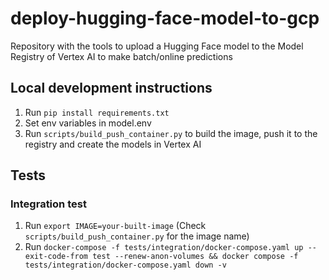 # deploy-hugging-face-model-to-gcp
Repository with the tools to upload a Hugging Face model to the Model Registry of Vertex AI to make batch/online predictions

## Local development instructions

1. Run `pip install requirements.txt`
2. Set env variables in model.env
3. Run `scripts/build_push_container.py` to build the image, push it to the registry and create the models in Vertex AI
## Tests
### Integration test
1. Run `export IMAGE=your-built-image` (Check `scripts/build_push_container.py` for the image name)
2. Run `docker-compose -f tests/integration/docker-compose.yaml up --exit-code-from test --renew-anon-volumes && docker compose -f tests/integration/docker-compose.yaml down -v`
